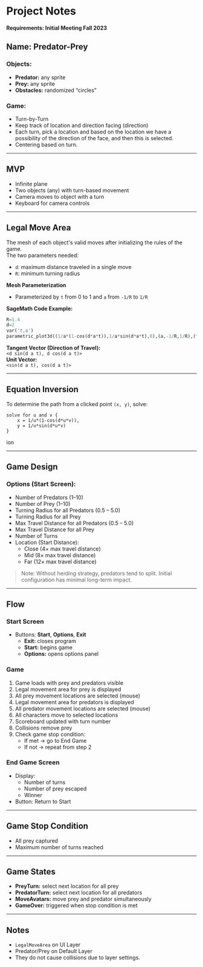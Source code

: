 
# Project Notes

**Requirements: Initial Meeting Fall 2023**

## Name: Predator-Prey

### Objects:
- **Predator:** any sprite  
- **Prey:** any sprite  
- **Obstacles:** randomized “circles”  

### Game:
- Turn-by-Turn
- Keep track of location and direction facing (direction)
- Each turn, pick a location and based on the location we have a possibility of the direction of the face, and then this is selected.
- Centering based on turn.  

---

## MVP
- Infinite plane
- Two objects (any) with turn-based movement
- Camera moves to object with a turn
- Keyboard for camera controls


---

## Legal Move Area

The mesh of each object's valid moves after initializing the rules of the game.  
The two parameters needed:
- `d`: maximum distance traveled in a single move  
- `R`: minimum turning radius

**Mesh Parameterization**  
- Parameterized by `t` from 0 to 1 and `a` from `-1/R` to `1/R`

**SageMath Code Example:**
```python
R=1.4
d=2
var('t,a')
parametric_plot3d((1/a*(1-cos(d*a*t)),1/a*sin(d*a*t),0),(a,-1/R,1/R),(t,0,1))
```

**Tangent Vector (Direction of Travel):**  
`<d sin(d a t), d cos(d a t)>`  
**Unit Vector:**  
`<sin(d a t), cos(d a t)>`

---

## Equation Inversion

To determine the path from a clicked point `(x, y)`, solve:

```
solve for u and v {
    x = 1/u*(1-cos(d*u*v)),
    y = 1/u*sin(d*u*v)
}
```

ion

---

## Game Design

### Options (Start Screen):
- Number of Predators (1–10)
- Number of Prey (1–10)
- Turning Radius for all Predators (0.5 – 5.0)
- Turning Radius for all Prey
- Max Travel Distance for all Predators (0.5 – 5.0)
- Max Travel Distance for all Prey
- Number of Turns
- Location (Start Distance):
  - Close (4× max travel distance)
  - Mid (8× max travel distance)
  - Far (12× max travel distance)

> Note: Without herding strategy, predators tend to split. Initial configuration has minimal long-term impact.

---

## Flow

### Start Screen
- Buttons: **Start**, **Options**, **Exit**
  - **Exit:** closes program
  - **Start:** begins game
  - **Options:** opens options panel

### Game
1. Game loads with prey and predators visible
2. Legal movement area for prey is displayed
3. All prey movement locations are selected (mouse)
4. Legal movement area for predators is displayed
5. All predator movement locations are selected (mouse)
6. All characters move to selected locations
7. Scoreboard updated with turn number
8. Collisions remove prey
9. Check game stop condition:
    - If met → go to End Game
    - If not → repeat from step 2

### End Game Screen
- Display:
  - Number of turns
  - Number of prey escaped
  - Winner
- Button: Return to Start

---

## Game Stop Condition
- All prey captured  
- Maximum number of turns reached

---

## Game States
- **PreyTurn:** select next location for all prey
- **PredatorTurn:** select next location for all predators
- **MoveAvatars:** move prey and predator simultaneously
- **GameOver:** triggered when stop condition is met

---

## Notes
- `LegalMoveArea` on UI Layer  
- Predator/Prey on Default Layer  
- They do not cause collisions due to layer settings.
